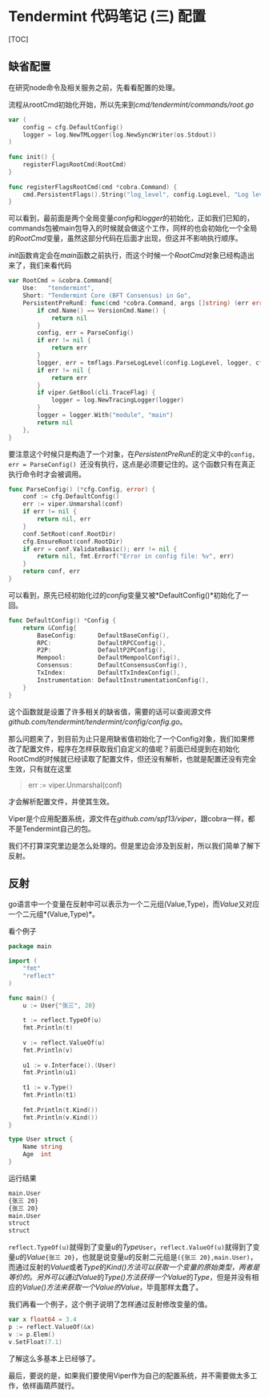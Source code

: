 # Tendermint 代码笔记 (三) 配置

[TOC]
## 缺省配置

在研究node命令及相关服务之前，先看看配置的处理。

流程从rootCmd初始化开始，所以先来到*cmd/tendermint/commands/root.go*

```go
var (                         
    config = cfg.DefaultConfig()   
    logger = log.NewTMLogger(log.NewSyncWriter(os.Stdout))
)  
   
func init() {                 
    registerFlagsRootCmd(RootCmd)  
}  
   
func registerFlagsRootCmd(cmd *cobra.Command) {
    cmd.PersistentFlags().String("log_level", config.LogLevel, "Log level")
}
```

可以看到，最前面是两个全局变量*config*和*logger*的初始化，正如我们已知的，commands包被main包导入的时候就会做这个工作，同样的也会初始化一个全局的*RootCmd*变量，虽然这部分代码在后面才出现，但这并不影响执行顺序。

*init*函数肯定会在*main*函数之前执行，而这个时候一个*RootCmd*对象已经构造出来了，我们来看代码

```go
var RootCmd = &cobra.Command{ 
    Use:   "tendermint",      
    Short: "Tendermint Core (BFT Consensus) in Go",
    PersistentPreRunE: func(cmd *cobra.Command, args []string) (err error) {                                                                                                                     
        if cmd.Name() == VersionCmd.Name() {
            return nil
        }
        config, err = ParseConfig()    
        if err != nil {
            return err
        }
        logger, err = tmflags.ParseLogLevel(config.LogLevel, logger, cfg.DefaultLogLevel())                                                                                                      
        if err != nil {
            return err
        }
        if viper.GetBool(cli.TraceFlag) {  
            logger = log.NewTracingLogger(logger)                                                                                                                                                
        }
        logger = logger.With("module", "main")
        return nil
    },
}
```

要注意这个时候只是构造了一个对象，在*PersistentPreRunE*的定义中的`config, err = ParseConfig() `还没有执行，这点是必须要记住的。这个函数只有在真正执行命令时才会被调用。

```go
func ParseConfig() (*cfg.Config, error) {
    conf := cfg.DefaultConfig()    
    err := viper.Unmarshal(conf)   
    if err != nil {           
        return nil, err
    }
    conf.SetRoot(conf.RootDir)
    cfg.EnsureRoot(conf.RootDir)   
    if err = conf.ValidateBasic(); err != nil {
        return nil, fmt.Errorf("Error in config file: %v", err)
    }
    return conf, err          
} 

```

可以看到，原先已经初始化过的*config*变量又被*DefaultConfig()*初始化了一回。

```go
func DefaultConfig() *Config {
    return &Config{
        BaseConfig:      DefaultBaseConfig(),
        RPC:             DefaultRPCConfig(),            
        P2P:             DefaultP2PConfig(),            
        Mempool:         DefaultMempoolConfig(),        
        Consensus:       DefaultConsensusConfig(),      
        TxIndex:         DefaultTxIndexConfig(),        
        Instrumentation: DefaultInstrumentationConfig(),
    }
}  
```

这个函数就是设置了许多相关的缺省值，需要的话可以查阅源文件*github.com/tendermint/tendermint/config/config.go*。

那么问题来了，到目前为止只是用缺省值初始化了一个Config对象，我们如果修改了配置文件，程序在怎样获取我们自定义的值呢？前面已经提到在初始化RootCmd的时候就已经读取了配置文件，但还没有解析，也就是配置还没有完全生效，只有就在这里

>err := viper.Unmarshal(conf)

才会解析配置文件，并使其生效。

Viper是个应用配置系统，源文件在*github.com/spf13/viper*，跟cobra一样，都不是Tendermint自己的包。

我们不打算深究里边是怎么处理的。但是里边会涉及到反射，所以我们简单了解下反射。

## 反射

go语言中一个变量在反射中可以表示为一个二元组(Value,Type)，而*Value*又对应一个二元组*(Value,Type)*。

看个例子

```go
package main

import (
	"fmt"
	"reflect"
)

func main() {
	u := User{"张三", 20}
    
	t := reflect.TypeOf(u)
	fmt.Println(t)
    
	v := reflect.ValueOf(u)
	fmt.Println(v)
    
    u1 := v.Interface().(User)
	fmt.Println(u1)
    
	t1 := v.Type()
	fmt.Println(t1)
    
    fmt.Println(t.Kind())
	fmt.Println(v.Kind())
}

type User struct {
	Name string
	Age  int
}
```

运行结果

```bash
main.User
{张三 20}
{张三 20}
main.User
struct
struct
```

`reflect.TypeOf(u)`就得到了变量*u*的*Type*`User`，`reflect.ValueOf(u)`就得到了变量*u*的*Value*`{张三 20}`，也就是说变量*u*的反射二元组是`({张三 20},main.User)`，而通过反射的*Value*或者*Type*的*Kind()*方法可以获取一个变量的原始类型，两者是等价的。另外可以通过*Value*的*Type()*方法获得一个*Value*的*Type*，但是并没有相应的*Value()*方法来获取一个Value的*Value*，毕竟那样太蠢了。

我们再看一个例子，这个例子说明了怎样通过反射修改变量的值。

```go
var x float64 = 3.4
p := reflect.ValueOf(&x)
v := p.Elem()
v.SetFloat(7.1)
```

了解这么多基本上已经够了。

最后，要说的是，如果我们要使用Viper作为自己的配置系统，并不需要做太多工作，依样画葫芦就行。